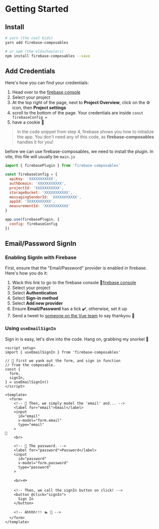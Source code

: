 # Getting Started

## Install

```sh
# yarn (the cool kids)
yarn add firebase-composables

# or npm (the oldschoolers)
npm install firebase-composables --save
```

## Add Credentials
Here's how you can find your credentials:

1. Head over to the [firebase console](https://console.firebase.google.com/)
2. Select your project
3. At the top right of the page, next to **Project Overview**, click on the ⚙️ icon, then **Project settings**
4. scroll to the bottom of the page. Your credentials are inside `const firebaseConfig = `
5. have a cookie 🍪
> In the code snippet from step 4, firebase shows you how to initialize the app. You don't need any of this code, as **firebase-composables** handles it for you!

before we can use firebase-composables, we need to install the plugin. In vite, this file will usually be `main.js`
```js
import { firebasePlugin } from 'firebase-composables'

const firebaseConfig = {
  apiKey: 'XXXXXXXXXXX',
  authDomain: 'XXXXXXXXXXX',
  projectId: 'XXXXXXXXXXX',
  storageBucket: 'XXXXXXXXXXX',
  messagingSenderId: 'XXXXXXXXXXX',
  appId: 'XXXXXXXXXXX',
  measurementId: 'XXXXXXXXXXX'
}

app.use(firebasePlugin, {
  config: firebaseConfig
})
```

## Email/Password SignIn

### Enabling SignIn with Firebase
First, ensure that the "Email/Password" provider is enabled in firebase. Here's how you do it:
1. Wack this link to go to the firebase console 👊[firebase console](https://console.firebase.google.com/)
2. Select your project
3. Select **Authentication**
4. Select **Sign-in method**
5. Select **Add new provider**
6. Ensure **Email/Password** has a tick ✔️, otherwise, set it up
7. Send a tweet to [someone on the Vue team](https://vuejs.org/v2/guide/team.html) to say thankyou 💚

### Using `useEmailSignIn`
Sign in is easy, let's dive into the code.
Hang on, grabbing my snorkel 🤿 

```vue
<script setup>
import { useEmailSignIn } from 'firebase-composables'

// 🤿 first we yank out the form, and sign in function
// from the composable.
const {
  form,
  signIn,
} = useEmailSignIn()
</script>

<template>
  <form>
    <!-- 🤿 Then, we simply model the 'email' and... -->
    <label for="email">Email</label>
    <input
      id="email"
      v-model="form.email"
      type="email"
    >
🐚
    <br>

    <!-- 🤿 The password. -->
    <label for="password">Password</label>
    <input
      id="password"
      v-model="form.password"
      type="password"
    >

    <br>🐟

    <!-- Then, we call the signIn button on click! -->
    <button @click="signIn">
      Sign In
    </button>

    <!-- Ahhhh!!! 🏊 🦈 -->
  </form>
</template>

```